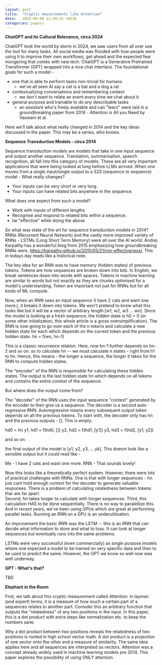 ```yaml
---
layout: post
title:  "Cryptic measurements like Attention"
date:   2025-09-08 11:26:31 +0530
categories: papers
---
```



**ChatGPT and its Cultural Relevance, circa 2024**

ChatGPT took the world by storm in 2024, we saw users from all over use the tool for many tasks. All social media was flooded with how people were using it to improve their own workflows, get ahead and the expected fear mongering that comes with new tech. 
ChatGPT is a Generative Pretrained Transformer (GPT) wrapped into a nice chat interface. The foundational goals for such a model -
- one that is able to perform tasks non-trivial for humans 
    - we've all seen AI say a cat is a bat and a dog a rat
- contextualizing conversations and remembering context
    - we don't want to relate an event every time we chat about it
- general purpose and trainable to do any describable tasks
    - an assistant who's freely available and can "learn"
were laid in a groundbreaking paper from 2014 - Attention is All you Need by Vaswani et al. 


Here we'll talk about what really changed in 2014 and the key ideas discussed in the paper. This may be a series, who knows.

**Sequence Transduction Models - circa 2014**

Sequence transduction models are models that take in one input sequence and output another sequence. Translation, summarisation, speech recognition, all fall into this category of models. These are all very important applications that were being looked at long before LLMs arrived. 
When one moves from a single input/single output to a S2S (sequence to sequence) model - What really changes? 
- Your inputs can be very short or very long. 
- Your inputs can have related bits anywhere in the sequence.

What does one expect from such a model? 
- Work with inputs of different lengths
- Recognise and respond to related bits within a sequence. 
- be "effective" while doing the above

So what was state of the art for sequence transduction models in 2014? 
RNNs (Recurrent Neural Network) and the vastly more improved variety of RNNs - LSTMs (Long Short Term Memory) were all over the AI world. 
Andrej Karpathy has a wonderful blog from 2015 emphasizing how groundbreaking RNNs were. https://karpathy.github.io/2015/05/21/rnn-effectiveness/. This in todays day reads like a historical note. 


The key idea for an RNN was to have memory (hidden states) of previous tokens. Tokens are how sequences are broken down into bits. In English, we break sentences down into words with spaces. Tokens in machine learning are similar to words but not exactly as they are chunks optimised for a model's understanding. Token are important not just for RNNs but for all kinds of ML compute.

Now,  when an RNN sees an input sequence (I have 2 cats and want one more.), it breaks it down into tokens. We won't pretend to know what this looks like but it will be a vector of arbitrary length 
[w1, w2, w3 ... wn]. Since the model is looking at a fresh sequence, the hidden state is h0 = 0 (or some other initialization, this whole article is a gross oversimplification). 
The RNN is now going to go over each of the n tokens and calculate a new hidden state for each which depends on the current token and the previous hidden state.
hn = f(wn, hn-1) 

This is a classic recurrence relation. Here, now hn-1 further depends on hn-2 and so on. so to calculate hn -- we must calculate n states - right from h1 to hn. Hence, this means - the longer a sequence, the longer it takes for the RNN to compute hidden states. 

The "encoder" of the RNN is responsible for calculating these hidden states. The output is the last hidden state hn which depends on all tokens and contains the entire context of the sequence. 

But where does the output come from? 

The "decoder" of the RNN uses the input sequence "context" generated by the encoder to then give us a sequence. The decoder is a second auto-regressive RNN. Autoregressive means every subsequent output token depends on all the previous tokens. 
To start with, the decoder only has hn and the previous outputs - []. This is empty. 

hd0 = hn
y1, hd1 = f(hd0, []) 
y2, hd2 = f(hd1, [y1])
y3, hd3 = f(hd2, [y1, y2])

and so on. 

the final output of the model is [y1, y2, y3, ... yk]. This doesnt look like a sensible output but it could read like - 

Me - I have 2 cats and want one more.
RNN - That sounds lovely! 

Now this looks like a theoretically perfect system. However, there were lots of practical challenges with RNNs. 
One is that with longer sequences - hn just cant hold enough context for the decoder to generate valuable responses. There is a problem of calculating relatedness between tokens thar are far apart.  
Second, hn takes longer to calculate with longer sequences. 
Third, this calculation HAS to be done sequentially. There is no way to paralellize this. And in recent years, we've been using GPUs which are great at performing parallel tasks. Running an RNN on a GPU is an underutilisation. 

An improvement the basic RNN was the LSTM -- this is an RNN that can decide what information to store and what to toss. It can look at longer sequences but eventually runs into the same problems. 

LSTMs were very  successful (even commercially) as single purpose models where one expected a model to be trained on very specific data and then to be used to predict the same. 
However, the GPT we know so well now was well underway. 

**GPT - What's that?** 

TBD




**Elephant in the Room**



First, we talk about this cryptic measurement called Attention. In layman (and expert) terms, it is a measure of how much a certain part of a sequences relates to another part. Consider this an arbitrary function that outputs the "relatedness" of any two positions in the input. 
In this paper, this is a dot product with extra steps like normalization etc. to keep the numbers sane. 

Why a dot product between two positions reveals the relatedness of two positions is rooted in high school vector math. A dot product is a projection of one vector onto the other and a measure of similarity. The same idea applies here and all sequences are interpreted as vectors. 
Attention was a concept already widely used in machine learning models pre 2014. 
This paper explores the possibility of using ONLY attention. 
